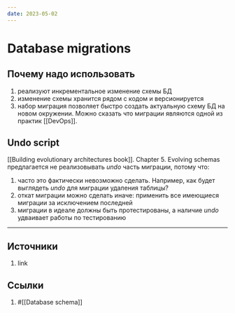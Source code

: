 ```yaml
---
date: 2023-05-02
---
```

# Database migrations

## Почему надо использовать

1. реализуют инкрементальное изменение схемы БД
1. изменение схемы хранится рядом с кодом и версионируется
1. набор миграция позволяет быстро создать актуальную схему БД на новом окружении. Можно сказать что миграции являются одной из практик [[DevOps]].

## Undo script

[[Building evolutionary architectures book]]. Chapter 5. Evolving schemas предлагается не реализовывать *undo* часть миграции, потому что:

1. часто это фактически невозможно сделать. Например, как будет выглядеть *undo* для миграции удаления таблицы?
1. откат миграции можно сделать иначе: применить все имеющиеся миграции за исключением последней
1. миграции в идеале должны быть протестированы, а наличие *undo* удваивает работы по тестированию

---

## Источники

1. link

## Ссылки

1. #[[Database schema]]
